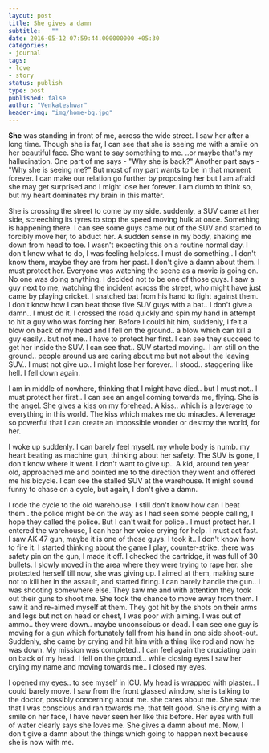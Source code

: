 ```yaml
---
layout: post
title: She gives a damn
subtitle:   ""
date: 2016-05-12 07:59:44.000000000 +05:30
categories:
- journal
tags:
- love
- story
status: publish
type: post
published: false
author: "Venkateshwar"
header-img: "img/home-bg.jpg"
---
```


**She** was standing in front of me, across the wide street. I saw her after a long time. Though she is far, I can see that she is seeing me with a smile on her beautiful face. She want to say something to me. ..or maybe that's my hallucination. One part of me says - "Why she is back?" Another part says - "Why she is seeing me?" But most of my part wants to be in that moment forever. I can make our relation go further by proposing her but I am afraid she may get surprised and I might lose her forever. I am dumb to think so, but my heart dominates my brain in this matter.

She is crossing the street to come by my side. suddenly, a SUV came at her side,  screeching its tyres to stop the speed moving hulk at once. Something is happening there. I can see some guys came out of the SUV and started to forcibly move her, to abduct her. A sudden sense in my body, shaking me down from head to toe. I wasn't expecting this on a routine normal day. I don't know what to do, I was feeling helpless. I must do something.. I don't know them, maybe they are from her past. I don't give a damn about them. I must protect her. Everyone was watching the scene as a movie is going on. No one was doing anything. I decided not to be one of those guys. I saw a guy next to me, watching the incident across the street, who might have just came by playing cricket. I snatched bat from his hand to fight against them. I don't know how I can beat those five SUV guys with a bat.. I don't give a damn.. I must do it. I crossed the road quickly and spin my hand in attempt to hit a guy who was forcing her. Before I could hit him, suddenly, I felt a blow on back of my head and I fell on the ground.. a blow which can kill a guy easily.. but not me.. I have to protect her first. I can see they succeed to get her inside the SUV. I can see that.. SUV started moving.. I am still on the ground.. people around us are caring about me but not about the leaving SUV.. I must not give up.. I might lose her forever.. I stood.. staggering like hell. I fell down again.

I am in middle of nowhere, thinking that I might have died.. but I must not.. I must protect her first.. I can see an angel coming towards me, flying. She is the angel. She gives a kiss on my forehead. A kiss.. which is a leverage to everything in this world. The kiss which makes me do miracles. A leverage so powerful that I can create an impossible wonder or destroy the world, for her. 

I woke up suddenly. I can barely feel myself. my whole body is numb. my heart beating as machine gun, thinking about her safety. The SUV is gone, I don't know where it went. I don't want to give up.. A kid, around ten year old, approached me and pointed me to the direction they went and offered me his bicycle. I can see the stalled SUV at the warehouse. It might sound funny to chase on a cycle, but again, I don't give a damn. 

I rode the cycle to the old warehouse. I still don't know how can I beat them.. the police might be on the way as I had seen some people calling, I hope they called the police. But I can't wait for police.. I must protect her. I entered the warehouse, I can hear her voice crying for help. I must act fast. I saw AK 47 gun, maybe it is one of those guys. I took it.. I don't know how to fire it. I started thinking about the game I play, counter-strike. there was safety pin on the gun, I made it off. I checked the cartridge, it was full of 30 bullets. I slowly moved in the area where they were trying to rape her. she protected herself till now, she was giving up. I aimed at them, making sure not to kill her in the assault, and started firing. I can barely handle the gun.. I was shooting somewhere else. They saw me and with attention they took out their guns to shoot me. She took the chance to move away from them. I saw it and re-aimed myself at them. They got hit by the shots on their arms and legs but not on head or chest, I was poor with aiming. I was out of ammo.. they were down.. maybe unconscious or dead. I can see one guy is moving for a gun which fortunately fall from his hand in one side shoot-out. Suddenly, she came by crying and hit him with a thing like rod and now he was down. My mission was completed.. I can feel again the cruciating pain on back of my head. I fell on the ground... while closing eyes I saw her crying my name and moving towards me.. I closed my eyes.

I opened my eyes.. to see myself in ICU. My head is wrapped with plaster.. I could barely move. I saw from the front glassed window, she is talking to the doctor, possibly concerning about me. she cares about me. She saw me that I was conscious and ran towards me, that felt good. She is crying with a smile on her face, I have never seen her like this before. Her eyes with full of water clearly says she loves me. She gives a damn about me. Now, I don't give a damn about the things which going to happen next because she is now with me.

